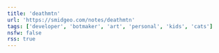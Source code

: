 ```yaml
---
title: 'deathmtn'
url: 'https://smidgeo.com/notes/deathmtn'
tags: ['developer', 'botmaker', 'art', 'personal', 'kids', 'cats']
nsfw: false
rss: true
---
```

